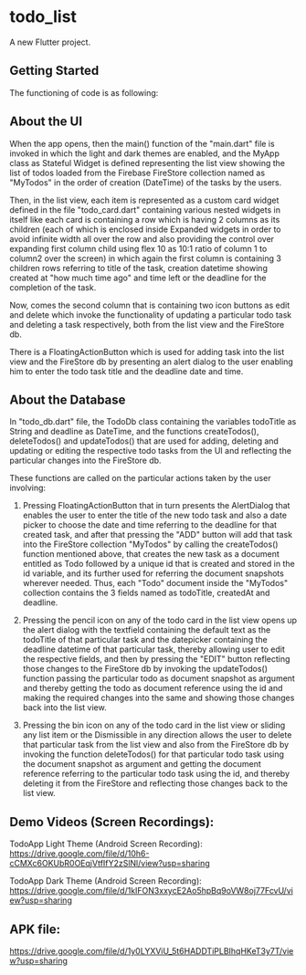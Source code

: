 # todo_list

A new Flutter project.

## Getting Started

The functioning of code is as following:

## About the UI

When the app opens, then the main() function of the "main.dart" file is invoked in which the light and dark themes are enabled, and the MyApp class as Stateful Widget is defined representing the list view showing the list of todos loaded from the Firebase FireStore collection named as "MyTodos" in the order of creation (DateTime) of the tasks by the users. 

Then, in the list view, each item is represented as a custom card widget defined in the file "todo_card.dart" containing various nested widgets in itself like each card is containing a row which is having 2 columns as its children (each of which is enclosed inside Expanded widgets in order to avoid infinite width all over the row and also providing the control over expanding first column child using flex 10 as 10:1 ratio of column 1 to column2 over the screen) in which again the first column is containing 3 children rows referring to title of the task, creation datetime showing created at "how much time ago" and time left or the deadline for the completion of the task. 

Now, comes the second column that is containing two icon buttons as edit and delete which invoke the functionality of updating a particular todo task and deleting a task respectively, both from the list view and the FireStore db.

There is a FloatingActionButton which is used for adding task into the list view and the FireStore db by presenting an alert dialog to the user enabling him to enter the todo task title and the deadline date and time.


## About the Database

In "todo_db.dart" file, the TodoDb class containing the variables todoTitle as String and deadline as DateTime, and the functions createTodos(), deleteTodos() and updateTodos() that are used for adding, deleting and updating or editing the respective todo tasks from the UI and reflecting the particular changes into the FireStore db.

These functions are called on the particular actions taken by the user involving:

1. Pressing FloatingActionButton that in turn presents the AlertDialog that enables the user to enter the title of the new todo task and also a date picker to choose the date and time referring to the deadline for that created task, and after that pressing the "ADD" button will add that task into the FireStore collection "MyTodos" by calling the createTodos() function mentioned above, that creates the new task as a document entitled as Todo followed by a unique id that is created and stored in the id variable, and its further used for referring the document snapshots wherever needed. Thus, each "Todo" document inside the "MyTodos" collection contains the 3 fields named as todoTitle, createdAt and deadline.

2. Pressing the pencil icon on any of the todo card in the list view opens up the alert dialog with the textfield containing the default text as the todoTitle of that particular task and the datepicker containing the deadline datetime of that particular task, thereby allowing user to edit the respective fields, and then by pressing the "EDIT" button reflecting those changes to the FireStore db by invoking the updateTodos() function passing the particular todo as document snapshot as argument and thereby getting the todo as document reference using the id and making the required changes into the same and showing those changes back into the list view.

3. Pressing the bin icon on any of the todo card in the list view or sliding any list item or the Dismissible in any direction allows the user to delete that particular task from the list view and also from the FireStore db by invoking the function deleteTodos() for that particular todo task using the document snapshot as argument and getting the document reference referring to the particular todo task using the id, and thereby deleting it from the FireStore and reflecting those changes back to the list view.










## Demo Videos (Screen Recordings):

TodoApp Light Theme (Android Screen Recording): https://drive.google.com/file/d/10h6-cCMXc6OKUbR0OEqjVtfIfY2zSlNl/view?usp=sharing

TodoApp Dark Theme (Android Screen Recording): https://drive.google.com/file/d/1kIFON3xxycE2Ao5hpBq9oVW8oj77FcvU/view?usp=sharing



## APK file:

https://drive.google.com/file/d/1y0LYXViU_5t6HADDTiPLBIhqHKeT3y7T/view?usp=sharing




